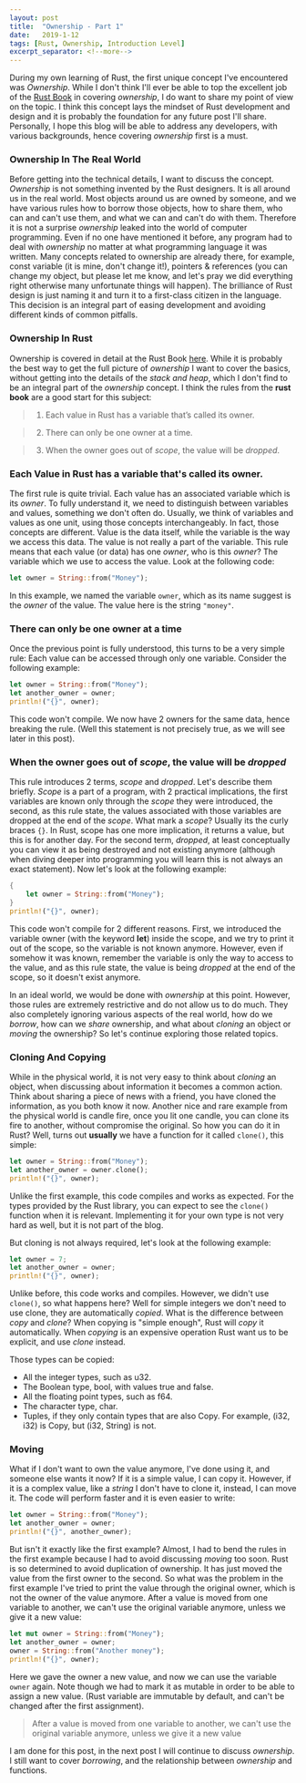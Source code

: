 ```yaml
---
layout: post
title:  "Ownership - Part 1"
date:   2019-1-12
tags: [Rust, Ownership, Introduction Level]
excerpt_separator: <!--more-->
---
```



During my own learning of Rust, the first unique concept I've encountered was *Ownership*. While I don't think I'll ever be able to top the excellent job of the [Rust Book](https://doc.rust-lang.org/book/ "The Rust Book") in covering *ownership*, I do want to share my point of view on the topic. I think this concept lays the mindset of Rust development and design and it is probably the foundation for any future post I'll share. Personally, I hope this blog will be able to address any developers, with various backgrounds, hence covering *ownership* first is a must.<!--more-->

### Ownership In The Real World

Before getting into the technical details, I want to discuss the concept. *Ownership* is not something invented by the Rust designers. It is all around us in the real world. Most objects around us are owned by someone, and we have various rules how to borrow those objects, how to share them, who can and can't use them, and what we can and can't do with them. Therefore it is not a surprise *ownership* leaked into the world of computer programming. Even if no one have mentioned it before, any program had to deal with *ownership* no matter at what programming language it was written. Many concepts related to ownership are already there, for example, const variable (it is mine, don't change it!), pointers & references (you can change my object, but please let me know, and let's pray we did everything right otherwise many unfortunate things will happen). The brilliance of Rust design is just naming it and turn it to a first-class citizen in the language. This decision is an integral part of easing development and avoiding different kinds of common pitfalls. 

### Ownership In Rust

Ownership is covered in detail at the Rust Book [here](https://doc.rust-lang.org/book/ch04-01-what-is-ownership.html "Ownership at Rust Book"). While it is probably the best way to get the full picture of *ownership* I want to cover the basics, without getting into the details of the *stack and heap*, which I don't find to be an integral part of the *ownership* concept. I think the rules from the **rust book** are a good start for this subject:

> 1) Each value in Rust has a variable that’s called its owner.

> 2) There can only be one owner at a time.

> 3) When the owner goes out of *scope*, the value will be *dropped*.

### Each Value in Rust has a variable that's called its owner.
The first rule is quite trivial. Each value has an associated variable which is its *owner*. To fully understand it, we need to distinguish between variables and values, something we don't often do. Usually, we think of variables and values as one unit, using those concepts interchangeably. In fact, those concepts are different. Value is the data itself, while the variable is the way we access this data. The value is not really a part of the variable. This rule means that each value (or data) has one *owner*, who is this *owner*? The variable which we use to access the value. Look at the following code:
```rust
let owner = String::from("Money");
```
In this example, we named the variable `owner`, which as its name suggest is the *owner* of the value. The value here is the string `"money"`.  

### There can only be one owner at a time
Once the previous point is fully understood, this turns to be a very simple rule:
Each value can be accessed through only one variable. Consider the following example:
```rust
let owner = String::from("Money");
let another_owner = owner;
println!("{}", owner);
```

This code won't compile. We now have 2 owners for the same data, hence breaking the rule. (Well this statement is not precisely true, as we will see later in this post).

### When the owner goes out of *scope*, the value will be *dropped*
This rule introduces 2 terms, *scope* and *dropped*. Let's describe them briefly.
*Scope* is a part of a program, with 2 practical implications, the first variables are known only through the *scope* they were introduced, the second, as this rule state, the values associated with those variables are dropped at the end of the *scope*. What mark a *scope*? Usually its the curly braces `{}`. In Rust, scope has one more implication, it returns a value, but this is for another day. For the second term, *dropped*, at least conceptually you can view it as being destroyed and not existing anymore (although when diving deeper into programming you will learn this is not always an exact statement). Now let's look at the following example:

```rust
{
    let owner = String::from("Money");
}
println!("{}", owner);
```
This code won't compile for 2 different reasons. First, we introduced the variable owner (with the keyword **let**) inside the scope, and we try to print it out of the scope, so the variable is not known anymore. However, even if somehow it was known, remember the variable is only the way to access to the value, and as this rule state, the value is being *dropped* at the end of the scope, so it doesn't exist anymore. 

In an ideal world, we would be done with *ownership* at this point. However, those rules are extremely restrictive and do not allow us to do much. They also completely ignoring various aspects of the real world, how do we *borrow*, how can we *share* ownership, and what about *cloning* an object or *moving* the ownership? So let's continue exploring those related topics.

### Cloning And Copying
While in the physical world, it is not very easy to think about *cloning* an object, when discussing about information it becomes a common action. Think about sharing a piece of news with a friend, you have cloned the information, as you both know it now. Another nice and rare example from the physical world is candle fire, once you lit one candle, you can clone its fire to another, without compromise the original. So how you can do it in Rust? Well, turns out **usually** we have a function for it called `clone()`, this simple:
```rust
let owner = String::from("Money");
let another_owner = owner.clone();
println!("{}", owner);
```

Unlike the first example, this code compiles and works as expected. For the types provided by the Rust library, you can expect to see the `clone()` function when it is relevant. Implementing it for your own type is not very hard as well, but it is not part of the blog.

But cloning is not always required, let's look at the following example:
```rust
let owner = 7;
let another_owner = owner;
println!("{}", owner);
```

Unlike before, this code works and compiles. However, we didn't use `clone()`, so what happens here? Well for simple integers we don't need to use clone, they are automatically *copied*. What is the difference between *copy* and *clone*? When copying is "simple enough", Rust will *copy* it automatically. When *copying* is an expensive operation Rust want us to be explicit, and use *clone* instead. 

Those types can be copied:
* All the integer types, such as u32.
* The Boolean type, bool, with values true and false.
* All the floating point types, such as f64.
* The character type, char.
* Tuples, if they only contain types that are also Copy. For example, (i32, i32) is Copy, but (i32, String) is not.

### Moving
What if I don't want to own the value anymore, I've done using it, and someone else wants it now? If it is a simple value, I can copy it. However, if it is a complex value, like a *string* I don't have to clone it, instead, I can move it. The code will perform faster and it is even easier to write:
```rust
let owner = String::from("Money");
let another_owner = owner;
println!("{}", another_owner);
```
But isn't it exactly like the first example? Almost, I had to bend the rules in the first example because I had to avoid discussing *moving* too soon. Rust is so determined to avoid duplication of ownership. It has just moved the value from the first owner to the second. So what was the problem in the first example I've tried to print the value through the original owner, which is not the owner of the value anymore. After a value is moved from one variable to another, we can't use the original variable anymore, unless we give it a new value:
```rust
let mut owner = String::from("Money");
let another_owner = owner;
owner = String::from("Another money");
println!("{}", owner);
```

Here we gave the owner a new value, and now we can use the variable `owner` again. Note though we had to mark it as mutable in order to be able to assign a new value. (Rust variable are immutable by default, and can't be changed after the first assignment).
> After a value is moved from one variable to another, we can't use the original variable anymore, unless we give it a new value

I am done for this post, in the next post I will continue to discuss *ownership*. I still want to cover *borrowing*, and the relationship between *ownership* and functions.

